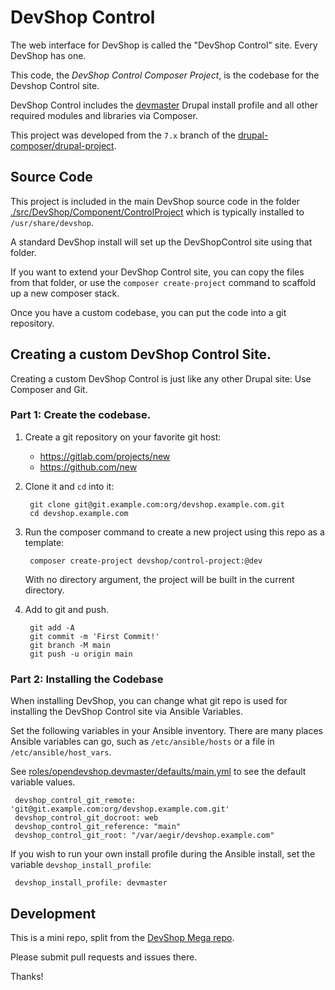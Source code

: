 # DevShop Control

The web interface for DevShop is called the "DevShop Control" site. Every DevShop has one.

This code, the *DevShop Control Composer Project*, is the codebase for the Devshop Control site.

DevShop Control includes the [devmaster](https://drupal.org/project/devmaster) Drupal install profile and all 
other required modules and libraries via Composer.

This project was developed from the `7.x` branch of the [drupal-composer/drupal-project](https://github.com/drupal-composer/drupal-project#updating-drupal-core).


## Source Code

This project is included in the main DevShop source code in the folder [./src/DevShop/Component/ControlProject](src/DevShop/Component/ControlProject) which is typically installed to `/usr/share/devshop`.

A standard DevShop install will set up the DevShopControl site using that folder. 

If you want to extend your DevShop Control site, you can copy the files from that folder, or use the `composer create-project` command to scaffold up a new composer stack.

Once you have a custom codebase, you can put the code into a git repository.

## Creating a custom DevShop Control Site.

Creating a custom DevShop Control is just like any other Drupal site: Use Composer and Git.


### Part 1: Create the codebase.

1. Create a git repository on your favorite git host:

      - https://gitlab.com/projects/new
      - https://github.com/new

2. Clone it and `cd` into it:

        git clone git@git.example.com:org/devshop.example.com.git
        cd devshop.example.com

3. Run the composer command to create a new project using this repo as a template:

        composer create-project devshop/control-project:@dev

    With no directory argument, the project will be built in the current directory.

4. Add to git and push.

        git add -A
        git commit -m 'First Commit!'
        git branch -M main
        git push -u origin main

### Part 2: Installing the Codebase

When installing DevShop, you can change what git repo is used for installing the DevShop Control site via Ansible Variables.

Set the following variables in your Ansible inventory. There are many places Ansible variables can go, such as `/etc/ansible/hosts` or a file in `/etc/ansible/host_vars`. 

See [roles/opendevshop.devmaster/defaults/main.yml](./roles/opendevshop.devmaster/defaults/main.yml) to see the default variable values.
 
     devshop_control_git_remote: 'git@git.example.com:org/devshop.example.com.git'
     devshop_control_git_docroot: web
     devshop_control_git_reference: "main"
     devshop_control_git_root: "/var/aegir/devshop.example.com"

 If you wish to run your own install profile during the Ansible install, set the variable `devshop_install_profile`:
 
     devshop_install_profile: devmaster

## Development

This is a mini repo, split from the [DevShop Mega repo](https://github.com/opendevshop/devshop/tree/1.x/src/DevShop/Component/ControlProject).

Please submit pull requests and issues there.

Thanks!

